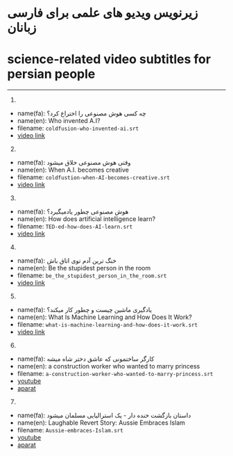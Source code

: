 # زیرنویس ویدیو های علمی برای فارسی زبانان
# science-related video subtitles for persian people

----------

1. 
  * name(fa): چه کسی هوش مصنوعی را اختراع کرد؟
  * name(en): Who invented A.I?
  * filename: `coldfusion-who-invented-ai.srt`
  * [video link](https://www.youtube.com/watch?v=IBe2o-cZncU)

2.
  * name(fa): وقتی هوش مصنوعی خلاق میشود
  * name(en): When A.I. becomes creative
  * filename: `coldfustion-when-AI-becomes-creative.srt`
  * [video link](https://www.youtube.com/watch?v=KZ7BnJb30Cc)

3.
  * name(fa): هوش مصنوعی چطور یادمیگیرد؟
  * name(en): How does artificial intelligence learn?
  * filename: `TED-ed-how-does-AI-learn.srt`
  * [video link](https://www.youtube.com/watch?v=0yCJMt9Mx9c)

4.
  * name(fa): خنگ ترین آدم توی اتاق باش
  * name(en): Be the stupidest person in the room
  * filename: `be_the_stupidest_person_in_the_room.srt`
  * [video link](https://www.youtube.com/watch?v=BkLzo_oNVho)


5.
  * name(fa): یادگیری ماشین چیست و چطور کار میکند؟
  * name(en): What Is Machine Learning and How Does It Work? 
  * filename: `what-is-machine-learning-and-how-does-it-work.srt`
  * [video link](https://www.youtube.com/watch?v=xr5LeWKbVnY)
  
  
6.
  * name(fa): کارگر ساختمونی که عاشق دختر شاه میشه 
  * name(en): a construction worker who wanted to marry princess
  * filename: `a-construction-worker-who-wanted-to-marry-princess.srt`
  * [youtube](https://www.youtube.com/watch?v=qNEKkmrOSyg)
  * [aparat](https://www.aparat.com/v/9j1MH)

7.
  * name(fa): داستان بازگشت خنده دار - یک استرالیایی مسلمان میشود
  * name(en): Laughable Revert Story: Aussie Embraces Islam
  * filename: `Aussie-embraces-Islam.srt`
  * [youtube](https://youtube.com/watch?v=Q9jKGjX0dMc)
  * [aparat](https://www.aparat.com/v/xb4hX)
